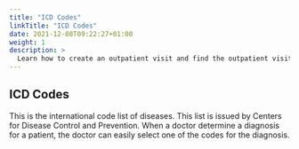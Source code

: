 ```yaml
---
title: "ICD Codes"
linkTitle: "ICD Codes"
date: 2021-12-08T09:22:27+01:00
weight: 1
description: >
  Learn how to create an outpatient visit and find the outpatient visit created previously
---
```


## ICD Codes

This is the international code list of diseases. This list is issued by Centers for Disease Control and Prevention. When a doctor determine a diagnosis for a patient, the doctor can easily select one of the codes for the diagnosis.
